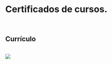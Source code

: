 <h1>Certificados de cursos.</h1>
<br>
<h2>Currículo</h2>
<br>
<img src=https://user-images.githubusercontent.com/44949358/75632166-3183b480-5bd8-11ea-8a76-3938bcdb14a0.png>






